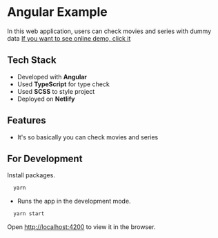 # Angular Example

In this web application, users can check movies and series with dummy data [If you want to see online demo, click it](https://youthful-khorana-51ca88.netlify.app/)

## Tech Stack
- Developed with **Angular**
- Used **TypeScript** for type check
- Used **SCSS** to style project
- Deployed on **Netlify**


## Features

- It's so basically you can check movies and series

## For Development

Install packages.
```bash
  yarn
```

- Runs the app in the development mode.

```bash
  yarn start
```
Open [http://localhost:4200](http://localhost:4200) to view it in the browser.

